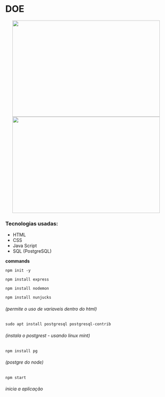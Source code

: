 # DOE
<p align="center">
  <img width="460" height="300" src="https://user-images.githubusercontent.com/56132780/74767307-63565c00-5265-11ea-9808-a1d2a6102dee.png">
  <img width="460" height="300" src="https://user-images.githubusercontent.com/56132780/74766649-3fdee180-5264-11ea-88e6-03feacfcbdad.png">
</p>

### Tecnologias usadas:
- HTML
- CSS
- Java Script
- SQL (PostgreSQL)

**commands**

`npm init -y`

`npm install express`

`npm install nodemon`

`npm install nunjucks`

###### (permite o uso de variaveis dentro do html)

`sudo apt install postgresql postgresql-contrib`

###### (instala o postgrest - usando linux mint)

`npm install pg`

###### (postgre do node)

`npm start`
###### inicia a aplicação
